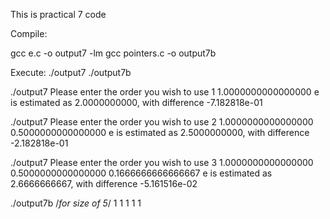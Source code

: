 This is practical 7 code

Compile:

gcc e.c -o output7 -lm
gcc pointers.c -o output7b

Execute:
./output7
./output7b

./output7
Please enter the order you wish to use
1
1.0000000000000000
e is estimated as 2.0000000000, with difference -7.182818e-01

./output7
Please enter the order you wish to use
2
1.0000000000000000
0.5000000000000000
e is estimated as 2.5000000000, with difference -2.182818e-01

./output7
Please enter the order you wish to use
3
1.0000000000000000
0.5000000000000000
0.1666666666666667
e is estimated as 2.6666666667, with difference -5.161516e-02

./output7b
/*for size of 5*/
 1  1  1  1  1

